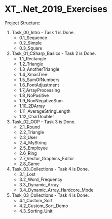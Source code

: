 # XT_.Net_2019_Exercises
Project Structure:
1. Task_00_Intro - Task 1 is Done.
   * 0.1_Sequence
   * 0.2_Simple
   * 0.3_Square
2. Task_01_CSharp_Basics - Task 2 is Done.
   * 1.1_Rectangle
   * 1.2_Triangle
   * 1.3_AnotherTriangle
   * 1.4_XmasTree
   * 1.5_SumOfNumbers
   * 1.6_FontAdjustment
   * 1.7_ArrayProcessing
   * 1.8_NoPositive
   * 1.9_NonNegativeSum
   * 1.10_2DArray
   * 1.11_AverageStringLength
   * 1.12_CharDoubler
3. Task_02_OOP - Task 3 is Done.
   * 2.1_Round
   * 2.2_Triangle
   * 2.3_User
   * 2.4_MyString
   * 2.5_Employee
   * 2.6_Ring
   * 2.7_Vector_Graphics_Editor
   * 2.8_Game
4. Task_03_Collections - Task 4 is Done.
   * 3.1_Lost
   * 3.2_Word_Frequency
   * 3.3_Dynamic_Array
   * 3.4_Dynamic_Array_Hardcore_Mode
4. Task_03_Collections - Task 4 is Done.
   * 4.1_Custom_Sort
   * 4.2_Custom_Sort_Demo
   * 4.3_Sorting_Unit